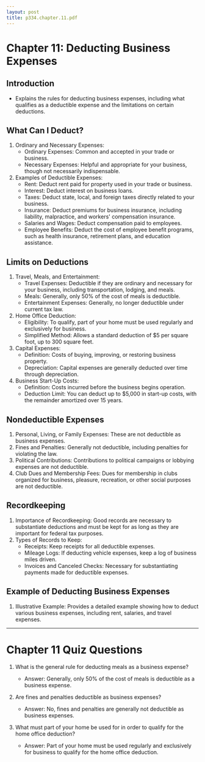 ```yaml
---
layout: post
title: p334.chapter.11.pdf
--- 
```


# Chapter 11: Deducting Business Expenses

## Introduction

- Explains the rules for deducting business expenses, including what qualifies as a deductible expense and the limitations on certain deductions.

## What Can I Deduct?

1. Ordinary and Necessary Expenses:
   - Ordinary Expenses: Common and accepted in your trade or business.
   - Necessary Expenses: Helpful and appropriate for your business, though not necessarily indispensable.
2. Examples of Deductible Expenses:
   - Rent: Deduct rent paid for property used in your trade or business.
   - Interest: Deduct interest on business loans.
   - Taxes: Deduct state, local, and foreign taxes directly related to your business.
   - Insurance: Deduct premiums for business insurance, including liability, malpractice, and workers' compensation insurance.
   - Salaries and Wages: Deduct compensation paid to employees.
   - Employee Benefits: Deduct the cost of employee benefit programs, such as health insurance, retirement plans, and education assistance.

## Limits on Deductions

1. Travel, Meals, and Entertainment:
   - Travel Expenses: Deductible if they are ordinary and necessary for your business, including transportation, lodging, and meals.
   - Meals: Generally, only 50% of the cost of meals is deductible.
   - Entertainment Expenses: Generally, no longer deductible under current tax law.
2. Home Office Deduction:
   - Eligibility: To qualify, part of your home must be used regularly and exclusively for business.
   - Simplified Method: Allows a standard deduction of $5 per square foot, up to 300 square feet.
3. Capital Expenses:
   - Definition: Costs of buying, improving, or restoring business property.
   - Depreciation: Capital expenses are generally deducted over time through depreciation.
4. Business Start-Up Costs:
   - Definition: Costs incurred before the business begins operation.
   - Deduction Limit: You can deduct up to $5,000 in start-up costs, with the remainder amortized over 15 years.

## Nondeductible Expenses

1. Personal, Living, or Family Expenses: These are not deductible as business expenses.
2. Fines and Penalties: Generally not deductible, including penalties for violating the law.
3. Political Contributions: Contributions to political campaigns or lobbying expenses are not deductible.
4. Club Dues and Membership Fees: Dues for membership in clubs organized for business, pleasure, recreation, or other social purposes are not deductible.

## Recordkeeping

1. Importance of Recordkeeping: Good records are necessary to substantiate deductions and must be kept for as long as they are important for federal tax purposes.
2. Types of Records to Keep:
   - Receipts: Keep receipts for all deductible expenses.
   - Mileage Logs: If deducting vehicle expenses, keep a log of business miles driven.
   - Invoices and Canceled Checks: Necessary for substantiating payments made for deductible expenses.

## Example of Deducting Business Expenses

1. Illustrative Example: Provides a detailed example showing how to deduct various business expenses, including rent, salaries, and travel expenses.

---

# Chapter 11 Quiz Questions

1. What is the general rule for deducting meals as a business expense?
   - Answer: Generally, only 50% of the cost of meals is deductible as a business expense.

2. Are fines and penalties deductible as business expenses?
   - Answer: No, fines and penalties are generally not deductible as business expenses.

3. What must part of your home be used for in order to qualify for the home office deduction?
   - Answer: Part of your home must be used regularly and exclusively for business to qualify for the home office deduction.

